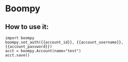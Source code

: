 # Boompy

## How to use it:
```
import boompy
boompy.set_auth({{account_id}}, {{account_username}}, {{account_password}})
acct = boompy.Account(name="test")
acct.save()
```
